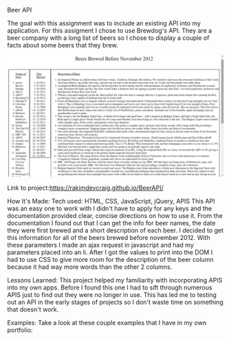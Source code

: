 Beer API

The goal with this assignment was to include an existing API into my application. For this assigment I chose to use Brewdog's API. They are a beer company with a long list of beers so I chose to display a couple of facts about some beers that they brew.

![pic](pic.jpg)

Link to project:https://rakimdevcraig.github.io/BeerAPI/

How It's Made:
Tech used: HTML, CSS, JavaScript, jQuery, APIS
This API was an easy one to work with I didn't have to apply for any keys and the documentation provided clear, concise directions on how to use it. From the documentation I found out that I can get the info for beer names, the date they were first brewed and a short description of each beer. I decided to get this information for all of the beers brewed before november 2012. With these parameters I made an ajax request in javascript and had my parameters placed into an li. After I got the values to print into the DOM I had to use CSS to give more room for the description of the beer column because it had way more words than the other 2 columns.

Lessons Learned:
This project helped my familiarity with incorporating APIS into my own apps. Before I found this one I had to sift through numerous APIS just to find out they were no longer in use. This has led me to testing out an API in the early stages of projects so I don't waste time on something that doesn't work.

Examples:
Take a look at these couple examples that I have in my own portfolio:

